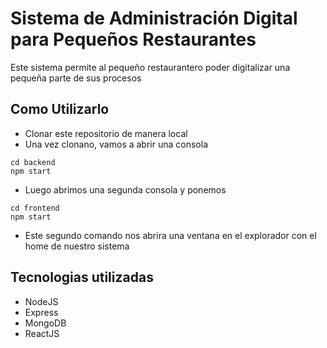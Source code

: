 # Sistema de Administración Digital para Pequeños Restaurantes
Este sistema permite al pequeño restaurantero poder digitalizar una pequeña parte de sus procesos

## Como Utilizarlo
- Clonar este repositorio de manera local
- Una vez clonano, vamos a abrir una consola
```
cd backend
npm start
```
- Luego abrimos una segunda consola y ponemos
```
cd frontend
npm start
```
- Este segundo comando nos abrira una ventana en el explorador con el home de nuestro sistema

## Tecnologias utilizadas
- NodeJS
- Express
- MongoDB
- ReactJS